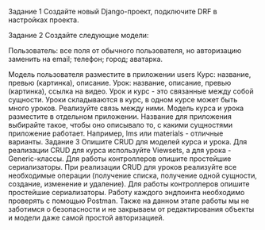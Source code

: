 Задание 1 Создайте новый Django-проект, подключите DRF в настройках проекта.

Задание 2 Создайте следующие модели:

Пользователь: все поля от обычного пользователя, но авторизацию заменить на email; телефон; город; аватарка.

Модель пользователя разместите в приложении users Курс: название, превью (картинка), описание. Урок: название, описание,
превью (картинка), ссылка на видео. Урок и курс - это связанные между собой сущности. Уроки складываются в курс, в одном
курсе может быть много уроков. Реализуйте связь между ними. Модель курса и урока разместите в отдельном приложении.
Название для приложения выбирайте такое, чтобы оно описывало то, с какими сущностями приложение работает. Например, lms
или materials - отличные варианты.
Задание 3 Опишите CRUD для моделей курса и урока. Для реализации CRUD для курса используйте Viewsets, а для урока -
Generic-классы. Для работы контроллеров опишите простейшие сериализаторы. При реализации CRUD для уроков реализуйте все
необходимые операции (получение списка, получение одной сущности, создание, изменение и удаление). Для работы
контроллеров опишите простейшие сериализаторы. Работу каждого эндпоинта необходимо проверять с помощью Postman. Также на
данном этапе работы мы не заботимся о безопасности и не закрываем от редактирования объекты и модели даже самой простой
авторизацией.